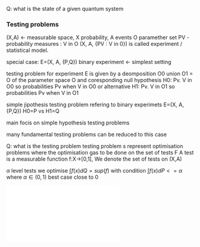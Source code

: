 Q: what is the state of a given quantum system



### Testing problems
(X,A) <- measurable space, X probability, A events
O paramether set
PV - probability measures : V in O
(X, A, {PV : V in 0}) is called experiment / statistical model.

special case:
E=(X, A, {P,Q})
binary experiment <- simplest setting

testing problem for experiment E is given by a deomposition O0 union O1 = O of the parameter space O and coresponding null hypothesis
H0: Pv. V in O0 so probabilities Pv when V in O0
or alternative 
H1: Pv. V in O1 so probabilities Pv when V in O1

simple jipothesis testing problem refering to binary experimets 
E=(X, A, {P,Q})
H0=P vs H1=Q

main focis on simple hypothesis testing problems

many fundamental testing problems can be reduced to this case

Q: what is the testing problem
testing problem s represent optimisation problems where the optimisation gas to be done on the set of tests F
A test is a measurable function f:X->\[0,1\], We denote the set of tests on (X,A)

$\alpha$ level tests
we optimise $\int f(x) dQ = sup(f)$ 
with condition $\int f(x) dP <= \alpha$ 
where $\alpha \in (0,1)$ best case close to 0


![Drawing 2025-09-17 09.28.37.excalidraw](Drawing%202025-09-17%2009.28.37.excalidraw.md)